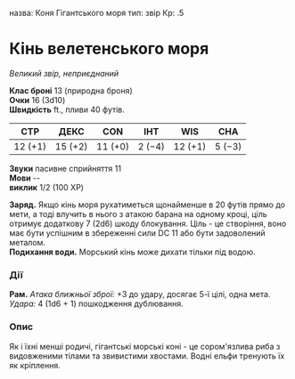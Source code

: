 назва: Коня Гігантського моря тип: звір Кр: .5

# Кінь велетенського моря
_Великий звір, неприєднаний_

**Клас броні** 13 (природна броня)    
**Очки** 16 (3d10)    
**Швидкість** ft., пливи 40 футів.

| СТР     | ДЕКС    | CON     | ІНТ    | WIS     | CHA    |
| ------- | ------- | ------- | ------ | ------- | ------ |
| 12 (+1) | 15 (+2) | 11 (+0) | 2 (−4) | 12 (+1) | 5 (−3) |

**Звуки** пасивне сприйняття 11    
**Мови** --    
**виклик** 1/2 (100 XP)

**Заряд.** Якщо кінь моря рухатиметься щонайменше в 20 футів прямо до мети, а тоді влучить в нього з атакою барана на одному кроці, ціль отримує додаткову 7 (2d6) шкоду блокування. Ціль - це створіння, воно має бути успішним в збереженні сили DC 11 або бути задоволений металом.    
**Подихання води.** Морський кінь може дихати тільки під водою.

### Дії
**Рам.** _Атака ближньої зброї:_ +3 до удару, досягає 5-ї цілі, одна мета. _Удара:_ 4 (1d6 + 1) пошкодження дублювання.

### Опис
Як і їхні менші родичі, гігантські морські коні - це сором'язлива риба з видовженими тілами та звивистими хвостами. Водні ельфи тренують їх як кріплення. 